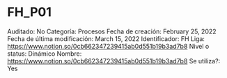 # FH_P01

Auditado: No
Categoría: Procesos
Fecha de creación: February 25, 2022
Fecha de última modificación: March 15, 2022
Identificador: FH
Liga: https://www.notion.so/0cb662347239415ab0d551b19b3ad7b8 
Nivel o status: Dinámico
Nombre: https://www.notion.so/0cb662347239415ab0d551b19b3ad7b8 
Se utiliza?: Yes